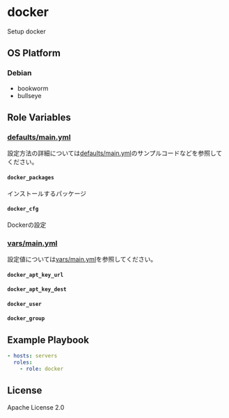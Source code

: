 docker
=================

Setup docker

OS Platform
-----------------

### Debian

- bookworm
- bullseye

Role Variables
--------------

### [defaults/main.yml](defaults/main.yml)

設定方法の詳細については[defaults/main.yml](defaults/main.yml)のサンプルコードなどを参照してください。

#### `docker_packages`

インストールするパッケージ

#### `docker_cfg`

Dockerの設定

### [vars/main.yml](vars/main.yml)

設定値については[vars/main.yml](vars/main.yml)を参照してください。

#### `docker_apt_key_url`

#### `docker_apt_key_dest`

#### `docker_user`

#### `docker_group`

Example Playbook
--------------

```yaml
- hosts: servers
  roles:
    - role: docker
```

License
--------------

Apache License 2.0
